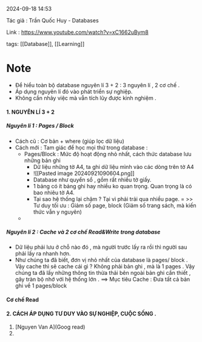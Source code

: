2024-09-18 14:53

Tác giả :  Trần Quốc Huy - Databases

Link :  https://www.youtube.com/watch?v=xC1662uBym8

tags: [[Database]], [[Learning]]
# Note


- Để hiểu toàn bộ database nguyên lí 3 + 2 : 3 nguyên lí , 2 cơ chế .
- Áp dụng nguyên lí đó vào phát triển sự nghiệp. 
- Không cần nhảy việc mà vẫn tích lũy được kinh nghiệm .
#### 1. NGUYÊN LÍ 3 + 2
##### Nguyên lí 1 : Pages / Block
 - Cách cũ : Cơ bản + where (giúp lọc dữ liệu)
 - Cách mới :  Tam giác để học mọi thứ trong database :
    + Pages/Block : Mức độ hoạt động nhỏ nhất, cách thức database lưu những bản ghi
	     - Dữ liệu những tờ A4, ta ghi dữ liệu mình vào các dòng trên tờ A4
	     - ![[Pasted image 20240921090604.png]]
	     - Database như quyển sổ , gồm rất nhiều tờ giấy.
	     -  1 bảng có ít bảng ghi hay nhiều ko quan trọng. Quan trọng là có bao nhiêu tờ A4.
	     - Tại sao hệ thống lại chậm ? Tại vì phải trải qua nhiều page.
	     = >> Tư duy tối ưu : Giảm số page, block (Giảm số trang sách, mà kiến thức vẫn y nguyên)
    + 

##### Nguyên lí 2 : Cache và 2 cơ chế Read&Write trong database
- Dữ liệu phải lưu ở chỗ nào đó , mà người trước lấy ra rồi thì người sau phải lấy ra nhanh hơn.
-  Như chúng ta đã biết, đơn vị nhỏ nhất của database là pages/ block . Vậy cache thì sẽ cache cái gì ? Không phải bản ghi , mà là 1 pages . Vậy chúng ta đã lấy những thông tin thừa thải bên ngoài bản ghi cần thiết , gây tràn bộ nhớ với hệ thống lớn .
 ==> Mục tiêu Cache : Đưa tất cả bản ghi về 1 pages/block
  #### Cơ chế Read 
 

#### 2. CÁCH ÁP DỤNG TƯ DUY VÀO SỰ NGHIỆP, CUỘC SỐNG .


1. [Nguyen Van A](Goog read)
2. 
